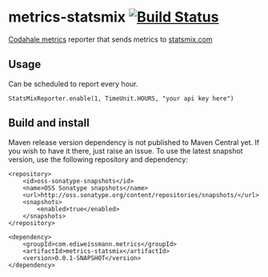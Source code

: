 metrics-statsmix [![Build Status](https://secure.travis-ci.org/ediweissmann/metrics-statsmix.png?branch=master)](http://travis-ci.org/ediweissmann/metrics-statsmix)
================

[Codahale metrics](https://github.com/codahale/metrics) reporter that sends metrics to [statsmix.com](http://statsmix.com)

Usage
----------------

Can be scheduled to report every hour.

    StatsMixReporter.enable(1, TimeUnit.HOURS, "your api key here")

Build and install
-----------------
Maven release version dependency is not published to Maven Central yet. If you wish to have it there, just raise an issue.
To use the latest snapshot version, use the following repository and dependency:

```
<repository>
	<id>oss-sonatype-snapshots</id>
    <name>OSS Sonatype snapshots</name>
    <url>http://oss.sonatype.org/content/repositories/snapshots/</url>
    <snapshots>
    	<enabled>true</enabled>
    </snapshots>
</repository>	
```
    
```
<dependency>
	<groupId>com.ediweissmann.metrics</groupId>
    <artifactId>metrics-statsmix</artifactId>
    <version>0.0.1-SNAPSHOT</version>
</dependency>
```
